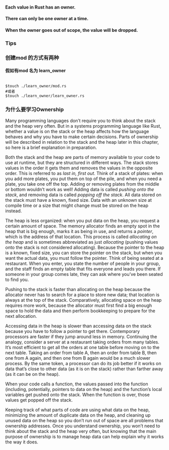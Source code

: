 #### Each value in Rust has an owner.
#### There can only be one owner at a time.
#### When the owner goes out of scope, the value will be dropped.


### Tips
### 创建mod 的方式有两种

#### 假如有mod 名为 learn_owner
```shell

$touch ./learn_owner/mod.rs
#或者
$touch ./learn_owner/learn_owner.rs

```
### 为什么要学习Ownership 

  <p>Many programming languages don’t require you to think about the stack and the
    heap very often. But in a systems programming language like Rust, whether a
    value is on the stack or the heap affects how the language behaves and why
    you have to make certain decisions. Parts of ownership will be described in
    relation to the stack and the heap later in this chapter, so here is a brief
    explanation in preparation.</p>
  <p>Both the stack and the heap are parts of memory available to your code to use
    at runtime, but they are structured in different ways. The stack stores
    values in the order it gets them and removes the values in the opposite
    order. This is referred to as <em>last in, first out</em>. Think of a stack of
    plates: when you add more plates, you put them on top of the pile, and when
    you need a plate, you take one off the top. Adding or removing plates from
    the middle or bottom wouldn’t work as well! Adding data is called <em>pushing
      onto the stack</em>, and removing data is called <em>popping off the stack</em>. All
    data stored on the stack must have a known, fixed size. Data with an unknown
    size at compile time or a size that might change must be stored on the heap
    instead.</p>
  <p>The heap is less organized: when you put data on the heap, you request a
    certain amount of space. The memory allocator finds an empty spot in the heap
    that is big enough, marks it as being in use, and returns a <em>pointer</em>, which
    is the address of that location. This process is called <em>allocating on the
      heap</em> and is sometimes abbreviated as just <em>allocating</em> (pushing values onto
    the stack is not considered allocating). Because the pointer to the heap is a
    known, fixed size, you can store the pointer on the stack, but when you want
    the actual data, you must follow the pointer. Think of being seated at a
    restaurant. When you enter, you state the number of people in your group, and
    the staff finds an empty table that fits everyone and leads you there. If
    someone in your group comes late, they can ask where you’ve been seated to
    find you.</p>
  <p>Pushing to the stack is faster than allocating on the heap because the
    allocator never has to search for a place to store new data; that location is
    always at the top of the stack. Comparatively, allocating space on the heap
    requires more work, because the allocator must first find a big enough space
    to hold the data and then perform bookkeeping to prepare for the next
    allocation.</p>
  <p>Accessing data in the heap is slower than accessing data on the stack because
    you have to follow a pointer to get there. Contemporary processors are faster
    if they jump around less in memory. Continuing the analogy, consider a server
    at a restaurant taking orders from many tables. It’s most efficient to get
    all the orders at one table before moving on to the next table. Taking an
    order from table A, then an order from table B, then one from A again, and
    then one from B again would be a much slower process. By the same token, a
    processor can do its job better if it works on data that’s close to other
    data (as it is on the stack) rather than farther away (as it can be on the
    heap).</p>
  <p>When your code calls a function, the values passed into the function
    (including, potentially, pointers to data on the heap) and the function’s
    local variables get pushed onto the stack. When the function is over, those
    values get popped off the stack.</p>
  <p>Keeping track of what parts of code are using what data on the heap,
    minimizing the amount of duplicate data on the heap, and cleaning up unused
    data on the heap so you don’t run out of space are all problems that ownership
    addresses. Once you understand ownership, you won’t need to think about the
    stack and the heap very often, but knowing that the main purpose of ownership
    is to manage heap data can help explain why it works the way it does.</p>

